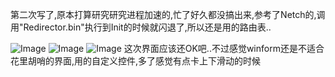 第二次写了,原本打算研究研究进程加速的,忙了好久都没搞出来,参考了Netch的,调用"Redirector.bin"执行到Init的时候就闪退了,所以还是用的路由表..

![Image](https://z3.ax1x.com/2021/04/19/coKbDS.png)
![Image](https://z3.ax1x.com/2021/04/19/coKqHg.png)
![Image](https://z3.ax1x.com/2021/04/19/coKOEQ.png)
这次界面应该还OK吧..不过感觉winform还是不适合花里胡哨的界面,用的自定义控件,多了感觉有点卡上下滑动的时候
